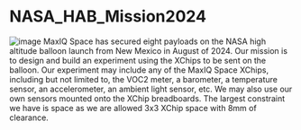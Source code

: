 # NASA_HAB_Mission2024
![image](https://user-images.githubusercontent.com/107643197/221375419-d97fc3f7-f874-4c50-b7d7-c1082380f069.png)
MaxIQ Space has secured eight payloads on the NASA high altitude balloon launch from New Mexico in August of 2024. Our mission is to design and build an experiment using the XChips to be sent on the balloon. Our experiment may include any of the MaxIQ Space XChips, including but not limited to, the VOC2 meter, a barometer, a temperature sensor, an accelerometer, an ambient light sensor, etc. We may also use our own sensors mounted onto the XChip breadboards. The largest constraint we have is space as we are allowed 3x3 XChip space with 8mm of clearance.
